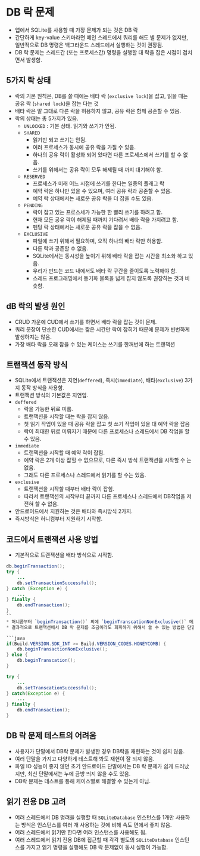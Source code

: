 # DB 락 문제
* 앱에서 SQLite를 사용할 때 가장 문제가 되는 것은 DB 락
* 간단하게 key-value 스키마라면 메인 스레드에서 쿼리를 해도 별 문제가 없지만, 일반적으로 DB 명령은 백그라운드 스레드에서 실행하는 것이 권장됨.
* DB 락 문제는 스레드간 (또는 프로세스간) 명령을 실행할 대 락을 잡은 시점이 겹치면서 발생함.

## 5가지 락 상태
* 락의 기본 원칙은, DB를 쓸 때에는 배타 락 (`exclusive lock`)을 잡고, 읽을 때는 공유 락 (`shared lock`)을 잡는 다는 것
* 배타 락은 말 그대로 다른 락을 허용하지 않고, 공유 락은 함께 공존할 수 있음.
* 락의 상태는 총 5가지가 있음.
  * `UNLOCKED` : 기본 상태. 읽기와 쓰기가 안됨.
  * `SHARED`
    * 읽기만 되고 쓰기는 안됨. 
    * 여러 프로세스가 동시에 공유 락을 가질 수 있음. 
    * 하나의 공유 락이 활성화 되어 있다면 다른 프로세스에서 쓰기를 할 수 없음. 
    * 쓰기를 위해서는 공유 락이 모두 해제될 때 까지 대기해야 함.
  * `RESERVED`
    * 프로세스가 미래 어느 시점에 쓰기를 한다는 일종의 플래그 락
    * 예약 락은 하나만 있을 수 있으며, 여러 공유 락과 공존할 수 있음.
    * 예약 락 상태에서는 새로운 공유 락을 더 잡을 수도 있음.
  * `PENDING`
    * 락이 잡고 있는 프로스세가 가능한 한 빨리 쓰기를 하려고 함.
    * 현재 모든 공유 락이 해제될 때까지 기다려서 배타 락을 가지려고 함.
    * 펜딩 락 상태에서는 새로운 공유 락을 잡을 수 없음.
  * `EXCLUSIVE`
    * 파일에 쓰기 위해서 필요하며, 오직 하나의 배타 락만 허용함.
    * 다른 락과 공존할 수 없음.
    * SQLite에서는 동시성을 높이기 위해 배타 락을 잡는 시간을 최소화 하고 있음.
    * 우리가 만드는 코드 내에서도 배타 락 구간을 줄이도록 노력해야 함.
    * 스레드 프로그래밍에서 동기화 블록을 넓게 잡지 않도록 권장하는 것과 비슷함.

## dB 락의 발생 원인
* CRUD 가운에 CUD에서 쓰기를 하면서 배타 락을 잡는 것이 문제.
* 쿼리 문장이 단순한 CUD에서는 짧은 시간만 락이 잡히기 때문에 문제가 빈번하게 발생하지는 않음.
* 가장 배타 락을 오래 잡을 수 있는 케이스는 쓰기를 한꺼번에 하는 트랜잭션

## 트랜잭션 동작 방식
* SQLite에서 트랜잭션은 지연(`deffered`), 즉시(`immediate`), 배타(`exclusive`) 3가지 동작 방식을 사용함.
* 트랜잭션 방식의 기본값은 지연임.
* `deffered`
  * 락을 가능한 뒤로 미룸.
  * 트랜잭션을 시작할 때는 락을 잡지 않음.
  * 첫 읽기 작업이 있을 때 공유 락을 잡고 첫 쓰기 작업이 있을 대 예약 락을 잡음
  * 락이 최대한 뒤로 미뤄지기 때문에 다른 프로세스나 스레드에서 DB 작업을 할 수 있음.
* `immediate`
  * 트랜잭션을 시작할 때 예약 락이 잡힘.
  * 예약 락은 2개 이상 잡힐 수 없으므로, 다른 즉시 방식 트랜잭션을 시작할 수 는 없음.
  * 그래도 다른 프로세스나 스레드에서 읽기를 할 수는 있음.
* `exclusive`
  * 트랜잭션을 시작할 때부터 배타 락이 잡힘.
  * 따라서 트랜잭션의 시작부터 끝까지 다른 프로세스나 스레드에서 DB작업을 저전혀 할 수 없음.
* 안드로이드에서 지원하는 것은 배타와 즉시방식 2가지.
* 즉시방식은 허니컴부터 지원하기 시작함.

## 코드에서 트랜잭션 사용 방법
* 기본적으로 트랜잭션을 배타 방식으로 시작함.
```java
db.beginTransaction();
try {
    ...
    db.setTransactionSuccessful();
} catch (Exception e) {
    ...
} finally {
    db.endTransaction();
}
``
* 허니콤부터 `beginTransaction()` 외에 `beginTranscationNonExclusive()` 메소드도 사용 가능하며, 즉시 방식으로 트랜잭션을 시작함.
* 결과적으로 트랜잭션에서 DB 락 문제를 조금이라도 회피하기 위해서 쓸 수 있는 방법은 단말 버전에 따라 다른 메소드를 호출하는 것

```java
if(Build.VERSION.SDK_INT >= Build.VERSION_CODES.HONEYCOMB) {
    db.beginTransactionNonExclusive();
} else {
    db.beginTranscation();
}

try {
    ...
    db.setTranscationSuccessful();
} catch(Exception e) {
    ...
} finally {
    db.endTransaction();
}
```

## DB 락 문제 테스트의 어려움
* 사용자가 단말에서 DB락 문제가 발생한 경우 DB락을 재현하는 것이 쉽지 않음.
* 여러 단말을 가지고 다양하게 테스트해 봐도 재현이 잘 되지 않음.
* 파일 IO 성능이 좋지 않던 초기 안드로이드 단말에서는 DB 락 문제가 쉽게 드러났지만, 최신 단말에서는 누에 금방 띄지 않을 수도 있음.
* DB락 문제는 테스트를 통해 케이스별로 해결할 수 있는게 아님.

## 읽기 전용 DB 고려
* 여러 스레드에서 DB 명려을 실행할 때 `SQLiteDatabase` 인스턴스를 1개만 사용하는 방식은 인스턴스를 여러 개 사용하는 것에 비해 속도 면에서 좋지 않음.
* 여러 스레드에서 읽기만 한다면 여러 인스턴스를 사용해도 됨.
* 여러 스레드에서 읽기 전용 DB에 접근할 때 각각 별도의 `SQLiteDatabase` 인스턴스를 가지고 읽기 명령을 실행해도 DB 락 문제없이 동시 실행이 가능함.
